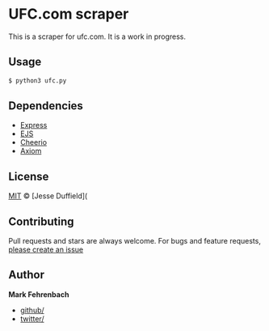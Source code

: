 <!-- generate  readme for scraping ufc.com -->

# UFC.com scraper

This is a scraper for ufc.com. It is a work in progress.

## Usage

```bash
$ python3 ufc.py
```

## Dependencies

-   [Express](https://www.crummy.com/software/BeautifulSoup/bs4/doc/)
-   [EJS](http://docs.python-requests.org/en/master/)
-   [Cheerio](https://pandas.pydata.org/)
-   [Axiom](https://pandas.pydata.org/)


## License

[MIT](LICENSE) © [Jesse Duffield](

## Contributing

Pull requests and stars are always welcome. For bugs and feature requests, [please create an issue](#)

## Author

**Mark Fehrenbach**

*   [github/](https://github.com/fehrenbachmark)
*   [twitter/](http://twitter.com/fehrenbachmark)


